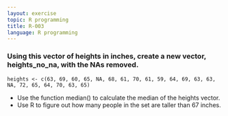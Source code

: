 ```yaml
---
layout: exercise
topic: R programming
title: R-003
language: R programming
---
```


### Using this vector of heights in inches, create a new vector, heights_no_na, with the NAs removed.

    heights <- c(63, 69, 60, 65, NA, 68, 61, 70, 61, 59, 64, 69, 63, 63, NA, 72, 65, 64, 70, 63, 65)

- Use the function median() to calculate the median of the heights vector.
- Use R to figure out how many people in the set are taller than 67 inches.
